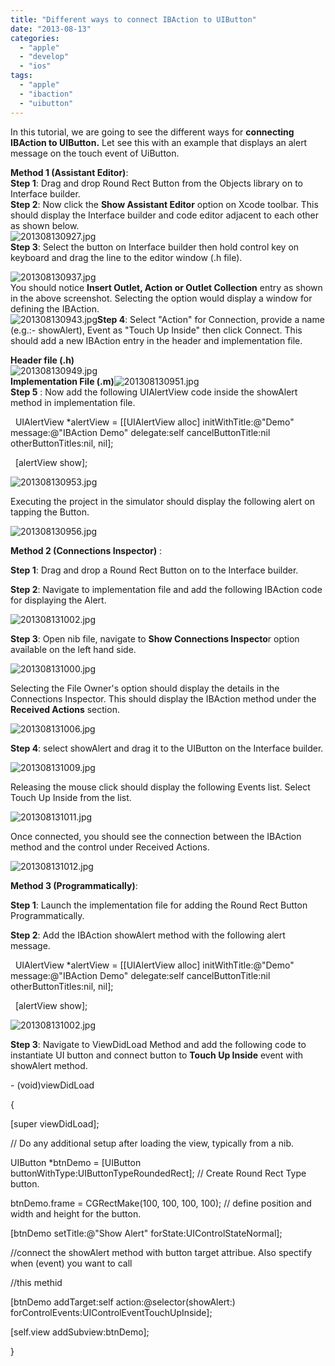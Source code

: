 ```yaml
---
title: "Different ways to connect IBAction to UIButton"
date: "2013-08-13"
categories: 
  - "apple"
  - "develop"
  - "ios"
tags: 
  - "apple"
  - "ibaction"
  - "uibutton"
---
```


In this tutorial, we are going to see the different ways for **connecting IBAction to UIButton.** Let see this with an example that displays an alert message on the touch event of UiButton.

**Method 1 (Assistant Editor)**:  
**Step 1**: Drag and drop Round Rect Button from the Objects library on to Interface builder.  
**Step 2**: Now click the **Show Assistant Editor** option on Xcode toolbar. This should display the Interface builder and code editor adjacent to each other as shown below.  
![201308130927.jpg](/assets/images/201308130927.jpg)  
**Step 3**: Select the button on Interface builder then hold control key on keyboard and drag the line to the editor window (.h file).  
  
![201308130937.jpg](/assets/images/201308130937.jpg)  
You should notice **Insert Outlet, Action or Outlet Collection** entry as shown in the above screenshot. Selecting the option would display a window for defining the IBAction.  
![201308130943.jpg](/assets/images/201308130943.jpg)**Step 4**: Select "Action" for Connection, provide a name (e.g.:- showAlert), Event as "Touch Up Inside" then click Connect. This should add a new IBAction entry in the header and implementation file.  
  
**Header file (.h)**  
![201308130949.jpg](/assets/images/201308130949.jpg)  
**Implementation File (.m)**![201308130951.jpg](/assets/images/201308130951.jpg)  
**Step 5** : Now add the following UIAlertView code inside the showAlert method in implementation file.  

  

  UIAlertView \*alertView = \[\[UIAlertView alloc\] initWithTitle:@"Demo" message:@"IBAction Demo" delegate:self cancelButtonTitle:nil otherButtonTitles:nil, nil\];

  \[alertView show\];

  
![201308130953.jpg](/assets/images/201308130953.jpg)

  

Executing the project in the simulator should display the following alert on tapping the Button.  

  

![201308130956.jpg](/assets/images/201308130956.jpg)

  

**Method 2 (Connections Inspector)** :

  

**Step 1**: Drag and drop a Round Rect Button on to the Interface builder.

  

**Step 2**: Navigate to implementation file and add the following IBAction code for displaying the Alert.

  

![201308131002.jpg](/assets/images/201308131002.jpg)  

  

**Step 3**: Open nib file, navigate to **Show Connections Inspecto**r option available on the left hand side.

  

![201308131000.jpg](/assets/images/201308131000.jpg)

  

Selecting the File Owner's option should display the details in the Connections Inspector. This should display the IBAction method under the **Received Actions** section.

  

![201308131006.jpg](/assets/images/201308131006.jpg)

  

**Step 4**: select showAlert and drag it to the UIButton on the Interface builder.

  

![201308131009.jpg](/assets/images/201308131009.jpg)

Releasing the mouse click should display the following Events list. Select Touch Up Inside from the list.

  

![201308131011.jpg](/assets/images/201308131011.jpg)

Once connected, you should see the connection between the IBAction method and the control under Received Actions.

  

![201308131012.jpg](/assets/images/201308131012.jpg)

  

**Method 3 (Programmatically)**:

  

**Step 1**: Launch the implementation file for adding the Round Rect Button Programmatically.

  

**Step 2**: Add the IBAction showAlert method with the following alert message.

  

  UIAlertView \*alertView = \[\[UIAlertView alloc\] initWithTitle:@"Demo" message:@"IBAction Demo" delegate:self cancelButtonTitle:nil otherButtonTitles:nil, nil\];

  \[alertView show\];

  

![201308131002.jpg](/assets/images/201308131002.jpg)  

  

**Step 3**: Navigate to ViewDidLoad Method and add the following code to instantiate UI button and connect button to **Touch Up Inside** event with showAlert method.

  

\- (void)viewDidLoad

{

\[super viewDidLoad\];

// Do any additional setup after loading the view, typically from a nib.

UIButton \*btnDemo = \[UIButton buttonWithType:UIButtonTypeRoundedRect\]; // Create Round Rect Type button.

btnDemo.frame \= CGRectMake(100, 100, 100, 100); // define position and width and height for the button.

\[btnDemo setTitle:@"Show Alert" forState:UIControlStateNormal\];

//connect the showAlert method with button target attribue. Also spectify when (event) you want to call

//this methid

\[btnDemo addTarget:self action:@selector(showAlert:) forControlEvents:UIControlEventTouchUpInside\];

\[self.view addSubview:btnDemo\];

}
